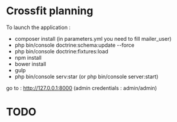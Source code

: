 Crossfit planning
=========

To launch the application :
 - composer install (in parameters.yml you need to fill mailer_user)
 - php bin/console doctrine:schema:update --force
 - php bin/console doctrine:fixtures:load
 - npm install
 - bower install
 - gulp
 - php bin/console serv:star (or php bin/console server:start)

go to : http://127.0.0.1:8000 (admin credentials : admin/admin)

TODO
=========
